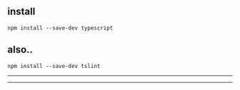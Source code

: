 ## install 
```
npm install --save-dev typescript
```
## also..
```
npm install --save-dev tslint
```
---
---